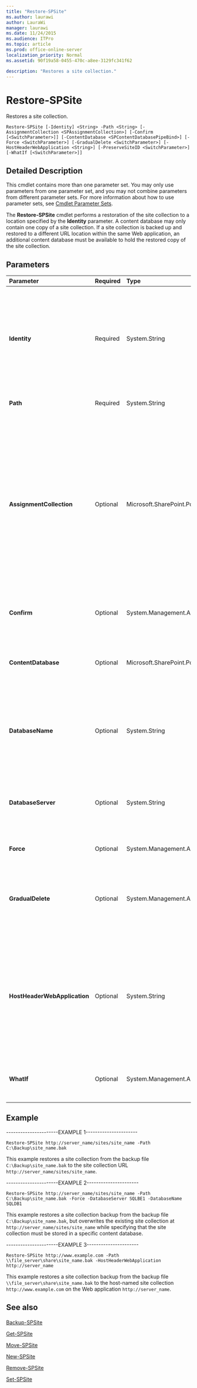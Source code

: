 ```yaml
---
title: "Restore-SPSite"
ms.author: laurawi
author: LauraWi
manager: laurawi
ms.date: 11/24/2015
ms.audience: ITPro
ms.topic: article
ms.prod: office-online-server
localization_priority: Normal
ms.assetid: 90f19a58-0455-470c-a8ee-3129fc341f62

description: "Restores a site collection."
---
```


# Restore-SPSite

Restores a site collection.
  
```
Restore-SPSite [-Identity] <String> -Path <String> [-AssignmentCollection <SPAssignmentCollection>] [-Confirm [<SwitchParameter>]] [-ContentDatabase <SPContentDatabasePipeBind>] [-Force <SwitchParameter>] [-GradualDelete <SwitchParameter>] [-HostHeaderWebApplication <String>] [-PreserveSiteID <SwitchParameter>] [-WhatIf [<SwitchParameter>]]
```

## Detailed Description

This cmdlet contains more than one parameter set. You may only use parameters from one parameter set, and you may not combine parameters from different parameter sets. For more information about how to use parameter sets, see [Cmdlet Parameter Sets](https://go.microsoft.com/fwlink/?LinkID=187810).
  
 The **Restore-SPSite** cmdlet performs a restoration of the site collection to a location specified by the **Identity** parameter. A content database may only contain one copy of a site collection. If a site collection is backed up and restored to a different URL location within the same Web application, an additional content database must be available to hold the restored copy of the site collection. 
  
## Parameters

|**Parameter**|**Required**|**Type**|**Description**|
|:-----|:-----|:-----|:-----|
|**Identity** <br/> |Required  <br/> |System.String  <br/> | Specifies the URL location to which the site collection is restored.  <br/>  A site collection does not have to already exist at the URL location to perform a restore. However, you must specify a valid URL location that a site collection can be created. If a site collection already exists at the specified URL location, you must specify the **Force** parameter to overwrite it.  <br/> The type must be a valid URL, in the form http://server_name/sites/site_name.  <br/> |
|**Path** <br/> |Required  <br/> |System.String  <br/> |Specifies a valid path to the location of the backup. For example, C:\Backup\site_name.bak.  <br/> |
|**AssignmentCollection** <br/> |Optional  <br/> |Microsoft.SharePoint.PowerShell.SPAssignmentCollection  <br/> |Manages objects for the purpose of proper disposal. Use of objects, such as **SPWeb** or **SPSite**, can use large amounts of memory and use of these objects in Windows PowerShell scripts requires proper memory management. Using the **SPAssignment** object, you can assign objects to a variable and dispose of the objects after they are needed to free up memory. When **SPWeb**, **SPSite**, or **SPSiteAdministration** objects are used, the objects are automatically disposed of if an assignment collection or the **Global** parameter is not used.  <br/> > [!NOTE]> When the **Global** parameter is used, all objects are contained in the global store. If objects are not immediately used, or disposed of by using the **Stop-SPAssignment** command, an out-of-memory scenario can occur.           |
|**Confirm** <br/> |Optional  <br/> |System.Management.Automation.SwitchParameter  <br/> |Prompts you for confirmation before executing the command. For more information, type the following command: **get-help about_commonparameters** <br/> |
|**ContentDatabase** <br/> |Optional  <br/> |Microsoft.SharePoint.PowerShell.SPContentDatabasePipeBind  <br/> |Specifies the SQL Server content database where the site collection data will be stored. If no content database is specified, the content database with the greatest unused site collection capacity and whose database status is ready will be used.  <br/> |
|**DatabaseName** <br/> |Optional  <br/> |System.String  <br/> | Specifies the SQL Server content database where the site collection data will be stored. If no content database is specified, the content database with the greatest unused site collection capacity and whose database status is ready will be used.  <br/> The type must be a valid database name, in the form SQLDB1.  <br/> |
|**DatabaseServer** <br/> |Optional  <br/> |System.String  <br/> | Specifies the name of the SQL Server containing the content database specified by the **DatabaseName** parameter.  <br/> The type must be a valid database server name, in the form SQLBE1 and needs to be used in conjunction with the **DatabaseName** parameter.  <br/> |
|**Force** <br/> |Optional  <br/> |System.Management.Automation.SwitchParameter  <br/> | Specifies that the existing site collection at the URL location is to be overwritten by this restoration.  <br/> |
|**GradualDelete** <br/> |Optional  <br/> |System.Management.Automation.SwitchParameter  <br/> | Specifies that the site collection being overwritten with the **Force** parameter should be gradually deleted over time by a timer job instead of all at once, which reduces its impact on SharePoint 2010 Products and SQL Server performance. This option is recommended for large site collections.  <br/> |
|**HostHeaderWebApplication** <br/> |Optional  <br/> |System.String  <br/> |A valid URL assigned to the Web application by using alternate access mapping, such as http:// _server_name_ <br/> Restores a site collection as a host-named site collection instead of a path-based site collection. When the **HostHeaderWebApplication** parameter is present, the value of the **Identity** parameter is the URL of the host-named site collection and the value of the **HostHeaderWebApplication** parameter is the URL of the Web application that will hold the host-named site collection.  <br/> |
|**WhatIf** <br/> |Optional  <br/> |System.Management.Automation.SwitchParameter  <br/> |Displays a message that describes the effect of the command instead of executing the command. For more information, type the following command: **get-help about_commonparameters** <br/> |
   
## Example

----------------------EXAMPLE 1---------------------- 
  
```
Restore-SPSite http://server_name/sites/site_name -Path C:\Backup\site_name.bak
```

This example restores a site collection from the backup file  `C:\Backup\site_name.bak` to the site collection URL  `http://server_name/sites/site_name`.
  
----------------------EXAMPLE 2---------------------- 
  
```
Restore-SPSite http://server_name/sites/site_name -Path C:\Backup\site_name.bak -Force -DatabaseServer SQLBE1 -DatabaseName SQLDB1
```

This example restores a site collection backup from the backup file  `C:\Backup\site_name.bak`, but overwrites the existing site collection at  `http://server_name/sites/site_name` while specifying that the site collection must be stored in a specific content database. 
  
----------------------EXAMPLE 3---------------------- 
  
```
Restore-SPSite http://www.example.com -Path \\file_server\share\site_name.bak -HostHeaderWebApplication http://server_name
```

 This example restores a site collection backup from the backup file  `\\file_server\share\site_name.bak` to the host-named site collection  `http://www.example.com` on the Web application  `http://server_name`.
  
## See also

#### 

[Backup-SPSite](backup-spsite.md)
  
[Get-SPSite](../../../docs-conceptual/sharepoint-server/microsoft-powershell-for-sharepoint-server-reference/site-management-cmdlets/get-spsite.md)
  
[Move-SPSite](../../../docs-conceptual/sharepoint-server/microsoft-powershell-for-sharepoint-server-reference/site-management-cmdlets/move-spsite.md)
  
[New-SPSite](../../../docs-conceptual/sharepoint-server/microsoft-powershell-for-sharepoint-server-reference/site-management-cmdlets/new-spsite.md)
  
[Remove-SPSite](../../../docs-conceptual/sharepoint-server/microsoft-powershell-for-sharepoint-server-reference/site-management-cmdlets/remove-spsite.md)
  
[Set-SPSite](../../../docs-conceptual/sharepoint-server/microsoft-powershell-for-sharepoint-server-reference/site-management-cmdlets/set-spsite.md)

